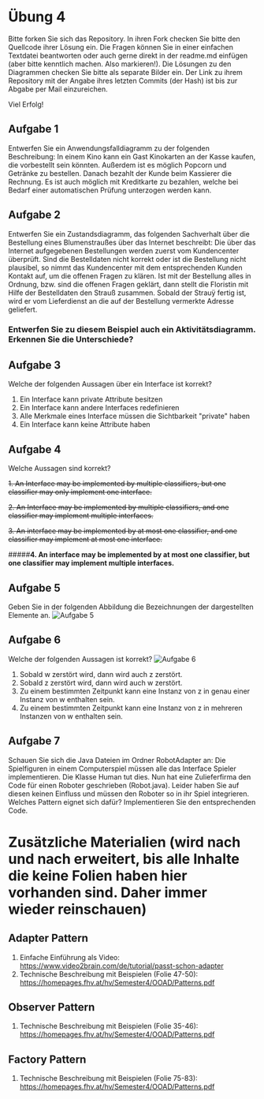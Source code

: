 ﻿# Übung 4
Bitte forken Sie sich das Repository. In ihren Fork checken Sie bitte den Quellcode ihrer Lösung ein. Die Fragen können Sie in einer einfachen Textdatei beantworten oder auch gerne direkt in der readme.md einfügen (aber bitte kenntlich machen. Also markieren!). Die Lösungen zu den Diagrammen checken Sie bitte als separate Bilder ein. Der Link zu ihrem Repository mit der Angabe ihres letzten Commits (der Hash) ist bis zur Abgabe per Mail einzureichen.

Viel Erfolg!


## Aufgabe 1
Entwerfen Sie ein Anwendungsfalldiagramm zu der folgenden Beschreibung:
In einem Kino kann ein Gast Kinokarten an der Kasse kaufen, die vorbestellt sein könnten. Außerdem
ist es möglich Popcorn und Getränke zu bestellen. Danach bezahlt der Kunde beim Kassierer die
Rechnung. Es ist auch möglich mit Kreditkarte zu bezahlen, welche bei Bedarf einer automatischen
Prüfung unterzogen werden kann.

## Aufgabe 2
Entwerfen Sie ein Zustandsdiagramm, das folgenden Sachverhalt über die Bestellung eines Blumenstraußes
über das Internet beschreibt:
Die über das Internet aufgegebenen Bestellungen werden zuerst vom Kundencenter überprüft. Sind
die Bestelldaten nicht korrekt oder ist die Bestellung nicht plausibel, so nimmt das Kundencenter mit
dem entsprechenden Kunden Kontakt auf, um die offenen Fragen zu klären. Ist mit der Bestellung alles
in Ordnung, bzw. sind die offenen Fragen geklärt, dann stellt die Floristin mit Hilfe der Bestelldaten
den Strauß zusammen. Sobald der Strauÿ fertig ist, wird er vom Lieferdienst an die auf der Bestellung
vermerkte Adresse geliefert.

### Entwerfen Sie zu diesem Beispiel auch ein Aktivitätsdiagramm. Erkennen Sie die Unterschiede?

## Aufgabe 3
Welche der folgenden Aussagen über ein Interface ist korrekt?
1. Ein Interface kann private Attribute besitzen
2. Ein Interface kann andere Interfaces redefinieren
3. Alle Merkmale eines Interface müssen die Sichtbarkeit "private" haben
4. Ein Interface kann keine Attribute haben

## Aufgabe 4
Welche Aussagen sind korrekt?
 
 ~~1. An Interface may be implemented by multiple classifiers, but one classifier may only implement one interface.~~
 
 ~~2. An Interface may be implemented by multiple classifiers, and one classifier may implement multiple interfaces.~~
 
 ~~3. An interface may be implemented by at most one classifier, and one classifier may implement at most one interface.~~
 
 #####**4. An interface may be implemented by at most one classifier, but one classifier may implement multiple interfaces.**

## Aufgabe 5
Geben Sie in der folgenden Abbildung die Bezeichnungen der dargestellten Elemente an.
![Aufgabe 5](https://github.com/Reitz86/uebung4/raw/master/aufgabe5.JPG)


## Aufgabe 6
Welche der folgenden Aussagen ist korrekt?
![Aufgabe 6](https://github.com/Reitz86/uebung4/raw/master/aufgabe6.JPG)

1. Sobald w zerstört wird, dann wird auch z zerstört.
2. Sobald z zerstört wird, dann wird auch w zerstört.
3. Zu einem bestimmten Zeitpunkt kann eine Instanz von z in genau einer Instanz von w enthalten sein.
4. Zu einem bestimmten Zeitpunkt kann eine Instanz von z in mehreren Instanzen von w enthalten sein.

## Aufgabe 7
Schauen Sie sich die Java Dateien im Ordner RobotAdapter an: Die Spielfiguren in einem Computerspiel müssen alle das Interface Spieler implementieren. Die Klasse Human tut dies. Nun hat eine Zulieferfirma den Code für einen Roboter geschrieben (Robot.java). Leider haben Sie auf diesen keinen Einfluss und müssen den Roboter so in ihr Spiel integrieren. Welches Pattern eignet sich dafür? Implementieren Sie den entsprechenden Code.

# Zusätzliche Materialien (wird nach und nach erweitert, bis alle Inhalte die keine Folien haben hier vorhanden sind. Daher immer wieder reinschauen)
## Adapter Pattern
1. Einfache Einführung als Video: https://www.video2brain.com/de/tutorial/passt-schon-adapter
2. Technische Beschreibung mit Beispielen (Folie 47-50): https://homepages.fhv.at/hv/Semester4/OOAD/Patterns.pdf

## Observer Pattern
1. Technische Beschreibung mit Beispielen (Folie 35-46): https://homepages.fhv.at/hv/Semester4/OOAD/Patterns.pdf

## Factory Pattern
1. Technische Beschreibung mit Beispielen (Folie 75-83): https://homepages.fhv.at/hv/Semester4/OOAD/Patterns.pdf

